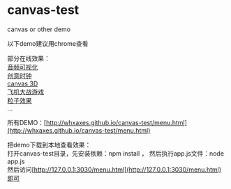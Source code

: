 # canvas-test

canvas or other demo

以下demo建议用chrome查看<br>

部分在线效果：<br>
[音频可视化](http://whxaxes.github.io/canvas-test/src/Funny-demo/musicPlayer/index.html)<br>
[创意时钟](http://whxaxes.github.io/canvas-test/src/Funny-demo/coolClock/index.html)<br>
[canvas 3D](http://whxaxes.github.io/canvas-test/src/3D-demo/3Dcubes_2.html)<br>
[飞机大战游戏](http://whxaxes.github.io/canvas-test/src/Game-demo/planGame/index.html)<br>
[粒子效果](http://whxaxes.github.io/canvas-test/src/Particle-demo/orangutan/index.html)<br>
...

所有DEMO：[http://whxaxes.github.io/canvas-test/menu.html](http://whxaxes.github.io/canvas-test/menu.html)<br />


把demo下载到本地查看效果：<br>
打开canvas-test目录，先安装依赖：npm install  ， 然后执行app.js文件：node app.js<br>
然后访问[http://127.0.0.1:3030/menu.html](http://127.0.0.1:3030/menu.html)即可
